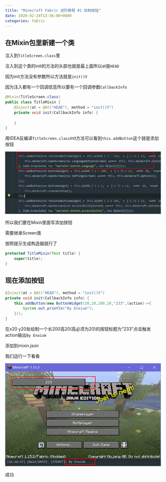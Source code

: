 ```yaml
---
title: "Minecraft Fabric 进阶教程 #1 绘制按钮"
date: 2020-02-24T13:56:00+0800
categories: fabric
---
```


## 在Mixin包里新建一个类

注入到`TitleScreen.class`里

注入到这个类的init的方法的头部也就是最上面所以at是`HEAD`

因为init方法没有参数所以方法就是`init()V`

因为注入都有一个回调信息所以要有一个回调参数`CallbackInfo`


```java
@Mixin(TitleScreen.class)
public class TitleMixin {
	@Inject(at = @At("HEAD"), method = "init()V")
	private void init(CallbackInfo info) {

	}
}
```


用IDEA反编译`TitleScreen.class`init方法可以看到`this.addButton`这个就是添加按钮


![1-1](/assets/fabric/s1-1.png)

所以我们要在Mixin里面写添加按钮

需要继承Screen类

按照提示生成构造器就行了
```java
protected TitleMixin(Text title) {
	super(title);
}
```

## 现在添加按钮

```java
@Inject(at = @At("HEAD"), method = "init()V")
private void init(CallbackInfo info) {
	this.addButton(new ButtonWidget(20,20,200,20,"233",(action)->{
		System.out.println("By Enaium");
	}));
}
```

在x20 y20处绘制一个长200高20(高必须为20)的按钮标题为“233”点击触发action输出`By Enaium`

添加到mixin.json

我们运行一下看看

![1-2](/assets/fabric/s1-2.png)

成功
